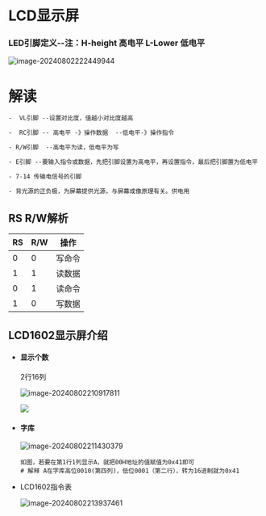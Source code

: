 # LCD显示屏

### LED引脚定义--注：H-height 高电平 L-Lower 低电平





![image-20240802222449944](E:\Desktop\git\CS_Learin_Project\谢领\嵌入式\51单片机\4.电子元器件资料\Resource\image-20240802222449944.png)

# 解读

```reStructuredText
-  VL引脚 --设置对比度，值越小对比度越高

-  RC引脚 -- 高电平 -》操作数据  --低电平-》操作指令

- R/W引脚  --高电平为读，低电平为写

- E引脚 --要输入指令或数据，先把引脚设置为高电平，再设置指令，最后把引脚置为低电平

- 7-14 传输电信号的引脚

- 背光源的正负极，为屏幕提供光源，与屏幕成像原理有关。供电用
```

## RS R/W解析

| RS   | R/W  | 操作   |
| ---- | ---- | ------ |
| 0    | 0    | 写命令 |
| 1    | 1    | 读数据 |
| 0    | 1    | 读命令 |
| 1    | 0    | 写数据 |



## LCD1602显示屏介绍

- #### 显示个数

  2行16列

  ![image-20240802210917811](E:\Desktop\git\CS_Learin_Project\谢领\嵌入式\51单片机\4.电子元器件资料\Resource\image-20240802210917811.png)

  ![](E:\Desktop\git\CS_Learin_Project\谢领\嵌入式\51单片机\4.电子元器件资料\Resource\image-20240802211213972.png)

- #### 字库

  ![image-20240802211430379](E:\Desktop\git\CS_Learin_Project\谢领\嵌入式\51单片机\4.电子元器件资料\Resource\image-20240802211430379.png)

  ```
  如图，若要在第1行1列显示A，就把00H地址的值赋值为0x41即可
  # 解释 A在字库高位0010(第四列)，低位0001（第二行），转为16进制就为0x41
  ```

  

- LCD1602指令表

  ![image-20240802213937461](E:\Desktop\git\CS_Learin_Project\谢领\嵌入式\51单片机\4.电子元器件资料\Resource\image-20240802213937461.png)